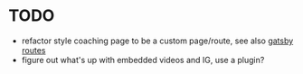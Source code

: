 # TODO

* refactor style coaching page to be a custom page/route, see also [gatsby routes](https://www.gatsbyjs.org/docs/routing/#creating-routes)
* figure out what's up with embedded videos and IG, use a plugin?
